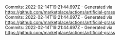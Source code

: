 Commits: 2022-02-14T19:21:44.697Z - Generated via https://github.com/marketplace/actions/artificial-grass
<br>
Commits: 2022-02-14T19:21:44.697Z - Generated via https://github.com/marketplace/actions/artificial-grass
<br>
Commits: 2022-02-14T19:21:44.697Z - Generated via https://github.com/marketplace/actions/artificial-grass
<br>
